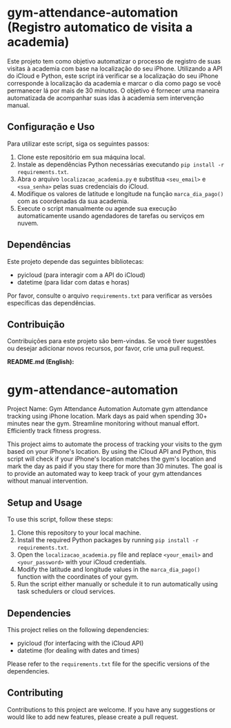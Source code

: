 # gym-attendance-automation (Registro automatico de visita a academia)

Este projeto tem como objetivo automatizar o processo de registro de suas visitas à academia com base na localização do seu iPhone. Utilizando a API do iCloud e Python, este script irá verificar se a localização do seu iPhone corresponde à localização da academia e marcar o dia como pago se você permanecer lá por mais de 30 minutos. O objetivo é fornecer uma maneira automatizada de acompanhar suas idas à academia sem intervenção manual.

## Configuração e Uso

Para utilizar este script, siga os seguintes passos:

1. Clone este repositório em sua máquina local.
2. Instale as dependências Python necessárias executando `pip install -r requirements.txt`.
3. Abra o arquivo `localizacao_academia.py` e substitua `<seu_email>` e `<sua_senha>` pelas suas credenciais do iCloud.
4. Modifique os valores de latitude e longitude na função `marca_dia_pago()` com as coordenadas da sua academia.
5. Execute o script manualmente ou agende sua execução automaticamente usando agendadores de tarefas ou serviços em nuvem.

## Dependências

Este projeto depende das seguintes bibliotecas:

- pyicloud (para interagir com a API do iCloud)
- datetime (para lidar com datas e horas)

Por favor, consulte o arquivo `requirements.txt` para verificar as versões específicas das dependências.

## Contribuição

Contribuições para este projeto são bem-vindas. Se você tiver sugestões ou desejar adicionar novos recursos, por favor, crie uma pull request.

**README.md (English):**

# gym-attendance-automation
Project Name: Gym Attendance Automation Automate gym attendance tracking using iPhone location. Mark days as paid when spending 30+ minutes near the gym. Streamline monitoring without manual effort. Efficiently track fitness progress.

This project aims to automate the process of tracking your visits to the gym based on your iPhone's location. By using the iCloud API and Python, this script will check if your iPhone's location matches the gym's location and mark the day as paid if you stay there for more than 30 minutes. The goal is to provide an automated way to keep track of your gym attendances without manual intervention.

## Setup and Usage

To use this script, follow these steps:

1. Clone this repository to your local machine.
2. Install the required Python packages by running `pip install -r requirements.txt`.
3. Open the `localizacao_academia.py` file and replace `<your_email>` and `<your_password>` with your iCloud credentials.
4. Modify the latitude and longitude values in the `marca_dia_pago()` function with the coordinates of your gym.
5. Run the script either manually or schedule it to run automatically using task schedulers or cloud services.

## Dependencies

This project relies on the following dependencies:

- pyicloud (for interfacing with the iCloud API)
- datetime (for dealing with dates and times)

Please refer to the `requirements.txt` file for the specific versions of the dependencies.

## Contributing

Contributions to this project are welcome. If you have any suggestions or would like to add new features, please create a pull request.
